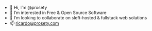 - 👋 Hi, I’m @prosety
- 👀 I’m interested in Free & Open Source Software
- 💞️ I’m looking to collaborate on sleft-hosted & fullstack web solutions
- 📫 ricardo@prosety.com

<!---
prosety/prosety is a ✨ special ✨ repository because its `README.md` (this file) appears on your GitHub profile.
You can click the Preview link to take a look at your changes.
--->
